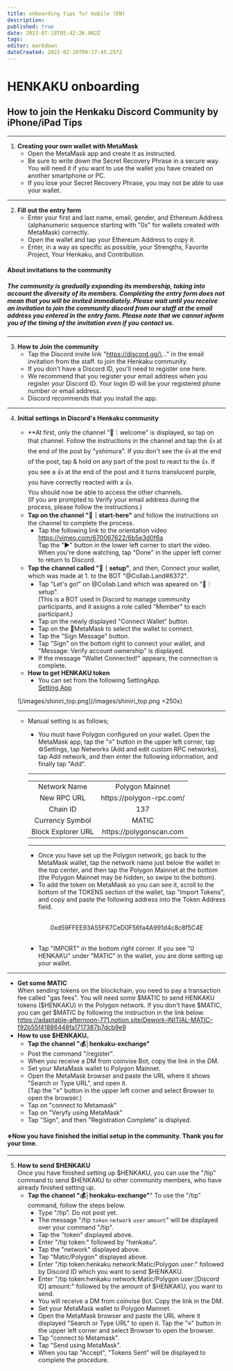 ```yaml
---
title: onboarding tips for mobile (EN)
description: 
published: true
date: 2022-07-18T05:42:26.002Z
tags: 
editor: markdown
dateCreated: 2022-02-28T09:17:45.257Z
---
```


# **HENKAKU onboarding**  
## How to join the Henkaku Discord Community by iPhone/iPad **Tips**  

---
1. **Creating your own wallet with MetaMask**  
	- Open the MetaMask app and create it as instructed.
	- Be sure to write down the Secret Recovery Phrase in a secure way. You will need it if you want to use the wallet you have created on another smartphone or PC.
	- If you lose your Secret Recovery Phrase, you may not be able to use your wallet.  
---
2. **Fill out the entry form**  
	- Enter your first and last name, email, gender, and Ethereum Address (alphanumeric sequence starting with "0x" for wallets created with MetaMask) correctly.  
	- Open the wallet and tap your Ethereum Address to copy it.  
	- Enter, in a way as specific as possible, your Strengths, Favorite Project, Your Henkaku, and Contribution.  

#### About invitations to the community  
##### The community is gradually expanding its membership, taking into account the diversity of its members. Completing the entry form does not mean that you will be invited immediately. Please wait until you receive an invitation to join the community discord from our staff at the email address you entered in the entry form. Please note that we cannot inform you of the timing of the invitation even if you contact us.  
---
3. **How to Join the community**  
	- Tap the Discord invite link "https://discord.gg/\..." in the email invitation from the staff. to join the Henkaku community.  
	- If you don't have a Discord ID, you'll need to register one here.   
	- We recommend that you register your email address when you register your Discord ID. Your login ID will be your registered phone number or email address.  
	- Discord recommends that you install the app.  
---
4. **Initial settings in Discord's Henkaku community**
	- **At first, only the channel "🤚｜welcome" is displayed, so tap on that channel. Follow the instructions in the channel and tap the 👍 at the end of the post by "yshimura". If you don't see the 👍 at the end of the post, tap & hold on any part of the post to react to the 👍. If you see a 👍 at the end of the post and it turns translucent purple, you have correctly reacted with a 👍.  
	You should now be able to access the other channels.  
  (If you are prompted to Verify your email address during the process, please follow the instructions.)  
	- **Tap on the channel "🚀｜start-here"** and follow the instructions on the channel to complete the process.
	  - Tap the following link to the orientation video  
		https://vimeo.com/670067622/6b5e3d0f6a  
		Tap the "▶️" button in the lower left corner to start the video.  
    When you're done watching, tap "Done" in the upper left corner to return to Discord.
	- **Tap the channel called "🦊｜setup"**, and then, Connect your wallet, which was made at 1. to the BOT "@Collab.Land#6372".
		- Tap "Let's go!" on @Collab.Land which was apeared on "🦊｜setup".  
		(This is a BOT used in Discord to manage community participants, and it assigns a role called "Member" to each participant.)  
		- Tap on the newly displayed "Connect Wallet" button.  
		- Tap on the 🦊MetaMask to select the wallet to connect.  
		- Tap the "Sign Message" button.  
		- Tap "Sign" on the bottom right to connect your wallet, and "Message: Verify account ownership" is displayed.  
		- If the message "Wallet Connected!" appears, the connection is complete.  
	- **How to get HENKAKU token**
	  - You can set from the following SettingApp.  
    [Setting App](https://shiniri.vercel.app/)
    
    ![/images/shiniri_top.png](/images/shiniri_top.png =250x)
    
    ---  
	  - Manual setting is as follows;
		 - You must have Polygon configured on your wallet. Open the MetaMask app, tap the "≡" button in the upper left corner, tap ⚙Settings, tap Networks (Add and edit custom RPC networks), tap Add network, and then enter the following information, and finally tap "Add".  
		---

		<table align="center">
			<tr align="center" margin="5">
				<td>Network Name</td>
				<td>Polygon Mainnet</td>
			</tr>
			<tr align="center">
				<td>New RPC URL</td>
				<td>https://polygon-rpc.com/</td>
			</tr>
			<tr align="center">
				<td>Chain ID</td>
				<td>137</td>
			</tr>
			<tr align="center">
				<td>Currency Symbol</td>
				<td>MATIC</td>
			</tr>
			<tr align="center">
				<td>Block Explorer URL</td>
				<td>https://polygonscan.com</td>
			</tr>
		</table>  

		---  
		- Once you have set up the Polygon network, go back to the MetaMask wallet, tap the network name just below the wallet in the top center, and then tap the Polygon Mainnet at the bottom (the Polygon Mainnet may be hidden, so swipe to the bottom). 
		- To add the token on MetaMask so you can see it, scroll to the bottom of the TOKENS section of the wallet, tap "Import Tokens", and copy and paste the following address into the Token Address field. 
		
		<br>

		<p align="center">	
		 	<a align="center">0xd59FFEE93A55F67CeD0F56fa4A991d4c8c8f5C4E</a> 
		</p>

		<br>

		- Tap "IMPORT" in the bottom right corner. If you see "0 HENKAKU" under "MATIC" in the wallet, you are done setting up your wallet.

---    

  -  **Get some MATIC**  
	When sending tokens on the blockchain, you need to pay a transaction fee called "gas fees". You will need some \$MATIC to send HENKAKU tokens (\$HENKAKU) in the Polygon network. If you don't have \$MATIC, you can get $MATIC by following the instruction in the link below.  
  https://adaptable-afternoon-771.notion.site/Dework-INITIAL-MATIC-f92b55f41886448fa1717387b7dcb9e9
  - **How to use $HENKAKU**。
	  - **Tap the channel "💰│henkaku-exchange"**  
	  - Post the command "/register".
	  - When you receive a DM from coinvise Bot, copy the link in the DM.  
	  - Set your MetaMask wallet to Polygon Mainnet.
	  - Open the MetaMask browser and paste the URL where it shows "Search or Type URL", and open it.  
		(Tap the "≡" button in the upper left corner and select Browser to open the browser.)   
	  - Tap on "connect to Metamask"  
	  - Tap on "Veryfy using MetaMask"  
	  - Tap "Sign", and then "Registration Complete" is displyed.  
	  
    
#### ※Now you have finished the initial setup in the community. Thank you for your time.  
---
5. **How to send $HENKAKU**  
	Once you have finished setting up $HENKAKU, you can use the "/tip" command to send $HENKAKU to other community members, who have already finished setting up.  
	- **Tap the channel "💰│henkaku-exchange"**"
	To use the "/tip" command, follow the steps below.
		- Type "/tip". Do not post yet.  
		- The message "/tip `token` `network` `user` `amount`" will be displayed over your command "/tip".  
		- Tap the "token" displayed above.  
		- Enter "/tip token:" followed by "henkaku".    
		- Tap the "network" displayed above.  
		- Tap "Matic/Polygon" displayed above.
		- Enter "/tip token:henkaku network:Matic/Polygon user:" followed by Discord ID which you want to send \$HENKAKU.  
		- Enter "/tip token:henkaku network:Matic/Polygon user:\[Discord ID\] amount:" followed by the amount of $HENKAKU, you want to send.
	  - You will receive a DM from coinvise Bot. Copy the link in the DM.   
	  - Set your MetaMask wallet to Polygon Mainnet.  
	  - Open the MetaMask browser and paste the URL where it displayed "Search or Type URL" to open it. Tap the "≡" button in the upper left corner and select Browser to open the browser.  
	  - Tap "connect to Metamask".  
	  - Tap "Send using MetaMask".  
	  - When you tap "Accept", "Tokens Sent" will be displayed to complete the procedure.  
